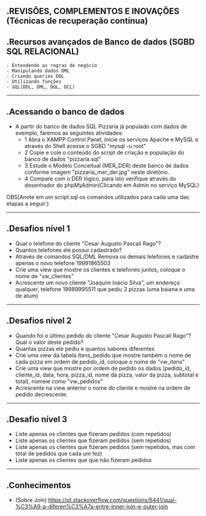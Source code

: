 .REVISÕES, COMPLEMENTOS E INOVAÇÕES (Técnicas de recuperação contínua)
------------
.Recursos avançados de Banco de dados (SGBD SQL RELACIONAL)
------------
	- Entendendo as regras de negócio
	- Manipulando dados DML
	- Criando queries DQL
	- Utilizando funções
	- SQL(DDL, DML, DQL, DCL)
------------
.Acessando o banco de dados
------------
- A partir do banco de dados SQL Pizzaria já populado com dados de exemplo, faremos as seguintes atividades:
	- 1 Abra o XAMPP Control Panel, inicie os serviços Apache e MySQL e através do Shell acesse o SGBD "mysql -u root"
	- 2 Copie e cole o conteúdo do script de criação e população do banco de dados "pizzaria.sql"
	- 3 Estude o Modelo Conceitual (MER_DER) deste banco de dados conforme imagem "pizzaria_mer_der.jpg" neste diretório.
	- 4 Compare com o DER lógico, para isto verifique através do desenhador do phpMyAdmin(Clicando em Admin no serviço MySQL)

OBS(Anote em um script.sql os comandos utilizados para cada uma das etapas a seguir:)

------------
.Desafios nível 1
------------
- Qual o telefone do cliente "Cesar Augusto Pascali Rago"?
- Quantos telefones ele possui cadastrado?
- Através de comandos SQL/DML Remova os demais telefones e cadastre apenas o novo telefone 19991865503
- Crie uma view que mostre os clientes e telefones juntos, coloque o nome de "vw_clientes"
- Acrescente um novo cliente "Joaquim Inácio Silva", um endereço qualquer, telefone 19989995511 que pediu 2 pizzas (uma baiana e uma de atum)
------------
.Desafios nível 2
------------
- Quando foi o último pedido do cliente "Cesar Augusto Pascali Rago"? Qual o valor deste pedido?
- Quantas pizzas ele pediu e quantos sabores diferentes
- Crie uma view da tabela Itens_pedido que mostre também o nome de cada pizza em ordem de pedido_id, coloque o nome de "vw_itens"
- Crie uma view que mostre por ordem de pedido os dados (pedido_id, cliente_id, data, hora, pizza_id, nome da pizza, valor da pizza, subtotal e total), nomeie como "vw_pedidos"
- Acrescente na view anterior o nome do cliente e mostre na ordem de pedido decrescente.
------------
.Desafio nível 3
------------
- Liste apenas os clientes que fizeram pedidos (com repetidos)
- Liste apenas os clientes que fizeram pedidos (sem repetidos)
- Liste apenas os clientes que fizeram pedidos (sem repetidos, mas com total de pedidos que cada um fez)
- Liste apenas os clientes que que não fizeram pedidos
------------
.Conhecimentos
------------
- (Sobre Join) https://pt.stackoverflow.com/questions/6441/qual-%C3%A9-a-diferen%C3%A7a-entre-inner-join-e-outer-join